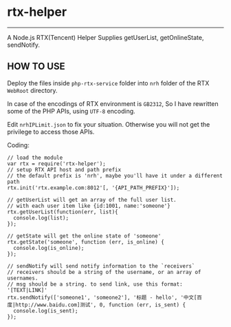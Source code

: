 # rtx-helper
----
A Node.js RTX(Tencent) Helper
Supplies getUserList, getOnlineState, sendNotify.

## HOW TO USE

Deploy the files inside `php-rtx-service` folder into `nrh` folder of the RTX `WebRoot` directory.

In case of the encodings of RTX environment is `GB2312`, So I have rewritten some of the PHP APIs, using `UTF-8` encoding.

Edit `nrhIPLimit.json` to fix your situation. Otherwise you will not get the privilege to access those APIs.

Coding:

```
// load the module
var rtx = require('rtx-helper');
// setup RTX API host and path prefix
// the default prefix is 'nrh', maybe you'll have it under a different path
rtx.init('rtx.example.com:8012'[, '{API_PATH_PREFIX}']);

// getUserList will get an array of the full user list.
// with each user item like {id:1001, name:'someone'}
rtx.getUserList(function(err, list){
  console.log(list);
});

// getState will get the online state of 'someone'
rtx.getState('someone', function (err, is_online) {
  console.log(is_online);
});

// sendNotify will send notify information to the `receivers`
// receivers should be a string of the username, or an array of usernames.
// msg should be a string. to send link, use this format: '[TEXT|LINK]'
rtx.sendNotify(['someone1', 'someone2'], '标题 - hello', '中文[百度|http://www.baidu.com]测试', 0, function (err, is_sent) {
  console.log(is_sent);
});
```